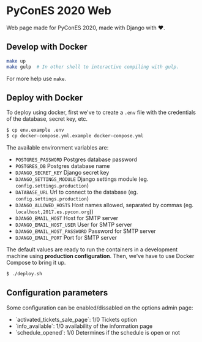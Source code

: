 # PyConES 2020 Web

Web page made for PyConES 2020, made with Django with :heart:.


## Develop with Docker

``` bash
make up
make gulp  # In other shell to interactive compiling with gulp.
```

For more help use `make`.

## Deploy with Docker

To deploy using docker, first we've to create a `.env` file with the
credentials of the database, secret key, etc.

``` bash
$ cp env.example .env
$ cp docker-compose.yml.example docker-compose.yml
```

The available environment variables are:

  - `POSTGRES_PASSWORD` Postgres database password
  - `POSTGRES_DB` Postgres database name
  - `DJANGO_SECRET_KEY` Django secret key
  - `DJANGO_SETTINGS_MODULE` Django settings module (eg.
    `config.settings.production`)
  - `DATABASE_URL` Url to connect to the database (eg.
    `config.settings.production`)
  - `DJANGO_ALLOWED_HOSTS` Host names allowed, separated by commas (eg.
    `localhost,2017.es.pycon.org`))
  - `DJANGO_EMAIL_HOST` Host for SMTP server
  - `DJANGO_EMAIL_HOST_USER` User for SMTP server
  - `DJANGO_EMAIL_HOST_PASSWORD` Password for SMTP server
  - `DJANGO_EMAIL_PORT` Port for SMTP server

The default values are ready to run the containers in a development
machine using **production configuration**. Then, we've have to use
Docker Compose to bring it up.

``` bash
$ ./deploy.sh
```

## Configuration parameters

Some configuration can be enabled/dissabled on the options admin page:

  - \`activated\_tickets\_sale\_page\`: 1/0 Tickets option
  - \`info\_available\`: 1/0 availability of the information page
  - \`schedule\_opened\`: 1/0 Determines if the schedule is open or not
